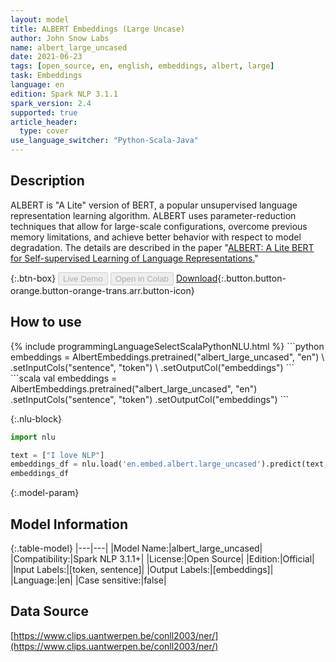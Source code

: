 ```yaml
---
layout: model
title: ALBERT Embeddings (Large Uncase)
author: John Snow Labs
name: albert_large_uncased
date: 2021-06-23
tags: [open_source, en, english, embeddings, albert, large]
task: Embeddings
language: en
edition: Spark NLP 3.1.1
spark_version: 2.4
supported: true
article_header:
  type: cover
use_language_switcher: "Python-Scala-Java"
---
```


## Description

ALBERT is "A Lite" version of BERT, a popular unsupervised language representation learning algorithm. ALBERT uses parameter-reduction techniques that allow for large-scale configurations, overcome previous memory limitations, and achieve better behavior with respect to model degradation. The details are described in the paper "[ALBERT: A Lite BERT for Self-supervised Learning of Language Representations.](https://arxiv.org/abs/1909.11942)"

{:.btn-box}
<button class="button button-orange" disabled>Live Demo</button>
<button class="button button-orange" disabled>Open in Colab</button>
[Download](https://s3.amazonaws.com/auxdata.johnsnowlabs.com/public/models/albert_large_uncased_en_3.1.1_2.4_1624450657489.zip){:.button.button-orange.button-orange-trans.arr.button-icon}

## How to use



<div class="tabs-box" markdown="1">
{% include programmingLanguageSelectScalaPythonNLU.html %}
```python
embeddings = AlbertEmbeddings.pretrained("albert_large_uncased", "en") \
      .setInputCols("sentence", "token") \
      .setOutputCol("embeddings")
```
```scala
val embeddings = AlbertEmbeddings.pretrained("albert_large_uncased", "en")
      .setInputCols("sentence", "token")
      .setOutputCol("embeddings")
```

{:.nlu-block}
```python
import nlu

text = ["I love NLP"]
embeddings_df = nlu.load('en.embed.albert.large_uncased').predict(text, output_level='token')
embeddings_df
```
</div>

{:.model-param}
## Model Information

{:.table-model}
|---|---|
|Model Name:|albert_large_uncased|
|Compatibility:|Spark NLP 3.1.1+|
|License:|Open Source|
|Edition:|Official|
|Input Labels:|[token, sentence]|
|Output Labels:|[embeddings]|
|Language:|en|
|Case sensitive:|false|

## Data Source

[https://www.clips.uantwerpen.be/conll2003/ner/](https://www.clips.uantwerpen.be/conll2003/ner/)